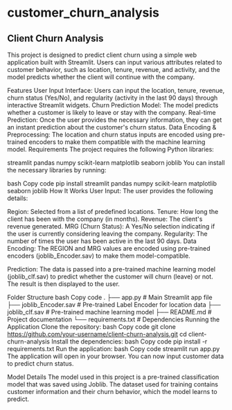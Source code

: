 # customer_churn_analysis
## Client Churn Analysis
This project is designed to predict client churn using a simple web application built with Streamlit. Users can input various attributes related to customer behavior, such as location, tenure, revenue, and activity, and the model predicts whether the client will continue with the company.

Features
User Input Interface:
Users can input the location, tenure, revenue, churn status (Yes/No), and regularity (activity in the last 90 days) through interactive Streamlit widgets.
Churn Prediction Model:
The model predicts whether a customer is likely to leave or stay with the company.
Real-time Prediction:
Once the user provides the necessary information, they can get an instant prediction about the customer's churn status.
Data Encoding & Preprocessing:
The location and churn status inputs are encoded using pre-trained encoders to make them compatible with the machine learning model.
Requirements
The project requires the following Python libraries:

streamlit
pandas
numpy
scikit-learn
matplotlib
seaborn
joblib
You can install the necessary libraries by running:

bash
Copy code
pip install streamlit pandas numpy scikit-learn matplotlib seaborn joblib
How It Works
User Input:
The user provides the following details:

Region: Selected from a list of predefined locations.
Tenure: How long the client has been with the company (in months).
Revenue: The client's revenue generated.
MRG (Churn Status): A Yes/No selection indicating if the user is currently considering leaving the company.
Regularity: The number of times the user has been active in the last 90 days.
Data Encoding:
The REGION and MRG values are encoded using pre-trained encoders (joblib_Encoder.sav) to make them model-compatible.

Prediction:
The data is passed into a pre-trained machine learning model (joblib_clf.sav) to predict whether the customer will churn (leave) or not. The result is then displayed to the user.

Folder Structure
bash
Copy code
.
├── app.py               # Main Streamlit app file
├── joblib_Encoder.sav    # Pre-trained Label Encoder for location data
├── joblib_clf.sav        # Pre-trained machine learning model
├── README.md             # Project documentation
└── requirements.txt      # Dependencies
Running the Application
Clone the repository:
bash
Copy code
git clone https://github.com/your-username/client-churn-analysis.git
cd client-churn-analysis
Install the dependencies:
bash
Copy code
pip install -r requirements.txt
Run the application:
bash
Copy code
streamlit run app.py
The application will open in your browser. You can now input customer data to predict churn status.

Model Details
The model used in this project is a pre-trained classification model that was saved using Joblib. The dataset used for training contains customer information and their churn behavior, which the model learns to predict.
